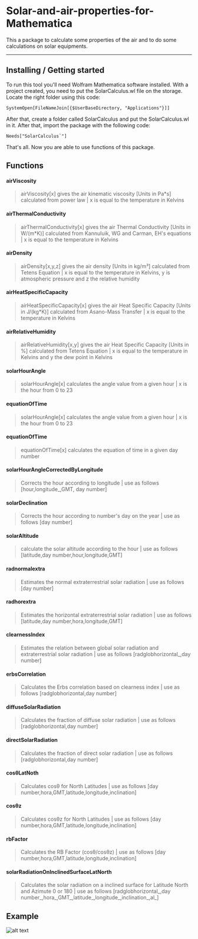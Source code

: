 # Solar-and-air-properties-for-Mathematica
This a package to calculate some properties of the air and to do some calculations on solar equipments.
***

## Installing / Getting started
To run this tool you'll need Wolfram Mathematica software installed.
With a project created, you need to put the SolarCalculus.wl file on the storage.
Locate the right folder using this code:

```shell
SystemOpen[FileNameJoin[{$UserBaseDirectory, "Applications"}]]
```

After that, create a folder called SolarCalculus and put the SolarCalculus.wl in it. After that, import the package with the following code:

```shell
Needs["SolarCalculus`"]
```
That's all. Now you are able to use functions of this package.

## Functions

#### airViscosity
>airViscosity[x] gives the air kinematic viscosity [Units in Pa*s] calculated from power law   |   x is equal to the temperature in Kelvins
>

#### airThermalConductivity
>airThermalConductivity[x] gives the air Thermal Conductivity [Units in W/(m*K)] calculated from Kannuluik, WG and Carman, EH's equations  |   x is equal to the temperature in Kelvins
>

#### airDensity
>airDensity[x,y,z] gives the air density [Units in kg/m³] calculated from Tetens Equation   |   x is equal to the temperature in Kelvins, y is atmospheric pressure and z the relative humidity
>

#### airHeatSpecificCapacity
>airHeatSpecificCapacity[x] gives the air Heat Specific Capacity [Units in J/(kg*K)] calculated from Asano-Mass Transfer   |   x is equal to the temperature in Kelvins
>

#### airRelativeHumidity
>airRelativeHumidity[x,y] gives the air Heat Specific Capacity [Units in %] calculated from Tetens Equation   |   x is equal to the temperature in Kelvins and y the dew point in Kelvins 
>

#### solarHourAngle
>solarHourAngle[x] calculates the angle value from a given hour | x is the hour from 0 to 23
>

#### equationOfTime
>solarHourAngle[x] calculates the angle value from a given hour | x is the hour from 0 to 23
>

#### equationOfTime
>equationOfTime[x] calculates the equation of time in a given day number
>
#### solarHourAngleCorrectedByLongitude
>Corrects the hour according to longitude   | use as follows [hour,longitude_,GMT, day number]
>
#### solarDeclination
>Corrects the hour according to number's day on the year  | use as follows [day number]
>
#### solarAltitude
>calculate the solar altitude according to the hour   | use as follows [latitude,day number,hour,longitude,GMT]
>
#### radnormalextra
>Estimates the normal extraterrestrial solar radiation   | use as follows [day number]
>
#### radhorextra
>Estimates the horizontal extraterrestrial solar radiation   | use as follows [latitude,day number,hora,longitude,GMT]
>
#### clearnessIndex
>Estimates the relation between global solar radiation and extraterrestrial solar radiation  | use as follows [radglobhorizontal_,day number]
>
#### erbsCorrelation
>Calculates the Erbs correlation based on clearness index  | use as follows [radglobhorizontal,day number]
>
#### diffuseSolarRadiation
>Calculates the fraction of diffuse solar radiation  | use as follows [radglobhorizontal,day number]
>
#### directSolarRadiation
>Calculates the fraction of direct solar radiation  | use as follows [radglobhorizontal,day number]
>
#### cosθLatNoth
>Calculates cosθ for North Latitudes | use as follows [day number,hora,GMT,latitude,longitude,inclination]
>
#### cosθz
>Calculates cosθz for North Latitudes | use as follows [day number,hora,GMT,latitude,longitude,inclination]
>
#### rbFactor
>Calculates the RB Factor (cosθ/cosθz) | use as follows [day number,hora,GMT,latitude,longitude,inclination]
>
#### solarRadiationOnInclinedSurfaceLatNorth
>Calculates the solar radiation on a inclined surface for Latitude North and Azimute 0 or 180 | use as follows [radglobhorizontal_,day number_,hora_,GMT_,latitude_,longitude_,inclination_,al_]
>

## Example
![alt text](https://github.com/ericksabino/Solar-calculations-and-air-properties-for-Mathematica/blob/main/example.JPG "Logo Title Text 1")

